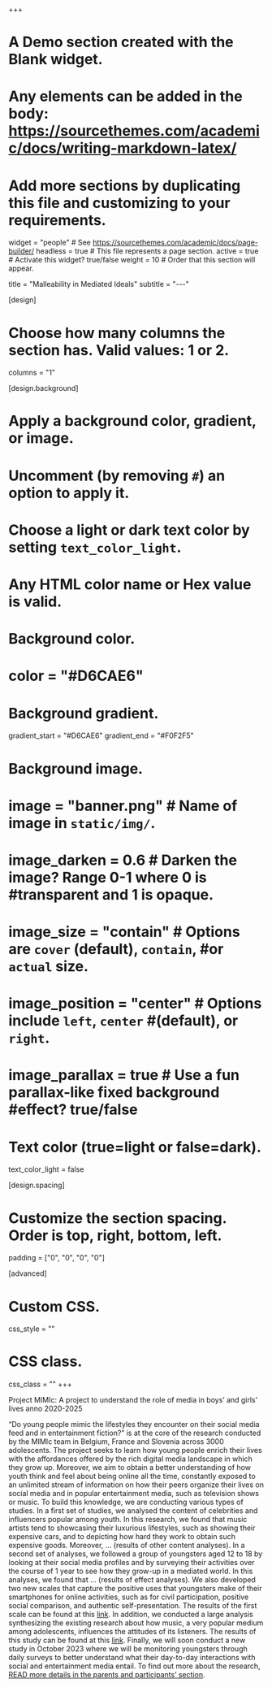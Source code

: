 +++
# A Demo section created with the Blank widget.
# Any elements can be added in the body: https://sourcethemes.com/academic/docs/writing-markdown-latex/
# Add more sections by duplicating this file and customizing to your requirements.

widget = "people"  # See https://sourcethemes.com/academic/docs/page-builder/
headless = true  # This file represents a page section.
active = true  # Activate this widget? true/false
weight = 10  # Order that this section will appear.

title = "Malleability in Mediated Ideals"
subtitle = "---"

[design]
  # Choose how many columns the section has. Valid values: 1 or 2.
  columns = "1"

[design.background]
  # Apply a background color, gradient, or image.
  #   Uncomment (by removing `#`) an option to apply it.
  #   Choose a light or dark text color by setting `text_color_light`.
  #   Any HTML color name or Hex value is valid.

  # Background color.
  # color = "#D6CAE6"
  
  # Background gradient.
  gradient_start = "#D6CAE6"
  gradient_end = "#F0F2F5"
  
  # Background image.
  # image = "banner.png"  # Name of image in `static/img/`.
  # image_darken = 0.6  # Darken the image? Range 0-1 where 0 is #transparent and 1 is opaque.
  # image_size = "contain"  #  Options are `cover` (default), `contain`, #or `actual` size.
  # image_position = "center"  # Options include `left`, `center` #(default), or `right`.
  # image_parallax = true  # Use a fun parallax-like fixed background #effect? true/false

  # Text color (true=light or false=dark).
  text_color_light = false

[design.spacing]
  # Customize the section spacing. Order is top, right, bottom, left.
  padding = ["0", "0", "0", "0"]

[advanced]
 # Custom CSS. 
 css_style = ""
 
 # CSS class.
 css_class = ""
+++

Project MIMIc: A project to understand the role of media in boys’ and girls’ lives anno 2020-2025

“Do young people mimic the lifestyles they encounter on their social media feed and in entertainment fiction?” is at the core of the research conducted by the MIMIc team in Belgium, France and Slovenia across 3000 adolescents. The project seeks to learn how young people enrich their lives with the affordances offered by the rich digital media landscape in which they grow up. Moreover, we aim to obtain a better understanding of how youth think and feel about being online all the time, constantly exposed to an unlimited stream of information on how their peers organize their lives on social media and in popular entertainment media, such as television shows or music. To build this knowledge, we are conducting various types of studies. In a first set of studies, we analysed the content of celebrities and influencers popular among youth. In this research, we found that music artists tend to showcasing their luxurious lifestyles, such as showing their expensive cars, and to depicting how hard they work to obtain such expensive goods. Moreover, ... (results of other content analyses). In a second set of analyses, we followed a group of youngsters aged 12 to 18 by looking at their social media profiles and by surveying their activities over the course of 1 year to see how they grow-up in a mediated world. In this analyses, we found that ... (results of effect analyses). We also developed two new scales that capture the positive uses that youngsters make of their smartphones for online activities, such as for civil participation, positive social comparison, and authentic self-presentation. The results of the first scale can be found at this [link](https://www.frontiersin.org/articles/10.3389/fdgth.2022.975557/full). In addition, we conducted a large analysis synthesizing the existing research about how music, a very popular medium among adolescents, influences the attitudes of its listeners. The results of this study can be found at this [link](https://drive.google.com/file/d/11qKiSL7zD4SUHM0FdDVPjbpFBwMTrXGf/view). Finally, we will soon conduct a new study in October 2023 where we will be monitoring youngsters through daily surveys to better understand what their day-to-day interactions with social and entertainment media entail. To find out more about the research, [READ more details in the parents and participants’ section](http://www.projectmimic.eu/parents/).